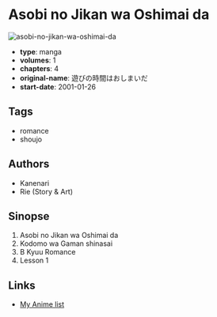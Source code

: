 # Asobi no Jikan wa Oshimai da

![asobi-no-jikan-wa-oshimai-da](https://cdn.myanimelist.net/images/manga/3/91745.jpg)

-   **type**: manga
-   **volumes**: 1
-   **chapters**: 4
-   **original-name**: 遊びの時間はおしまいだ
-   **start-date**: 2001-01-26

## Tags

-   romance
-   shoujo

## Authors

-   Kanenari
-   Rie (Story & Art)

## Sinopse

1. Asobi no Jikan wa Oshimai da
2. Kodomo wa Gaman shinasai
3. B Kyuu Romance
4. Lesson 1

## Links

-   [My Anime list](https://myanimelist.net/manga/52001/Asobi_no_Jikan_wa_Oshimai_da)

